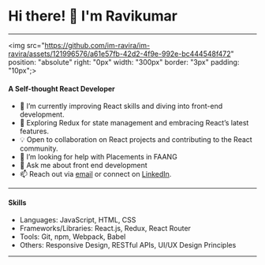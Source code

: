 # Hi there! 👋 I'm Ravikumar
---

<img src="https://github.com/im-ravira/im-ravira/assets/121996576/a61e57fb-42d2-4f9e-992e-bc444548f472"   position: "absolute" right: "0px" width: "300px" border: "3px" padding: "10px";>

#### A Self-thought React Developer
- 🚀  I’m currently improving React skills and diving into front-end development.
- 🌱 Exploring Redux for state management and embracing React’s latest features.
- 💡 Open to collaboration on React projects and contributing to the React community.
- 🤔 I’m looking for help with Placements in FAANG
- 💬  Ask me about front end development
- 📫 Reach out via [email](imravira@gmail.com) or connect on [LinkedIn](https://www.linkedin.com/in/imravira/).
---

#### Skills
- Languages: JavaScript, HTML, CSS
- Frameworks/Libraries: React.js, Redux, React Router
- Tools: Git, npm, Webpack, Babel
- Others: Responsive Design, RESTful APIs, UI/UX Design Principles
---







